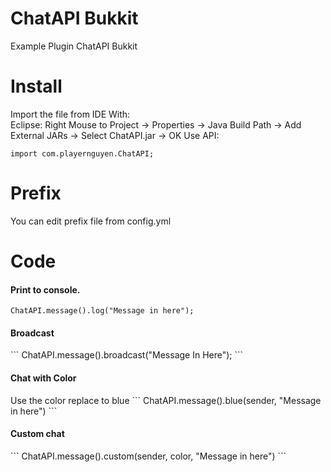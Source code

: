 # ChatAPI Bukkit
Example Plugin ChatAPI Bukkit
# Install
Import the file from IDE With:<br>
Eclipse: Right Mouse to Project -> Properties -> Java Build Path -> Add External JARs -> Select ChatAPI.jar -> OK
Use API:<br>
```
import com.playernguyen.ChatAPI;
```
# Prefix
You can edit prefix file from config.yml
# Code
<h4>Print to console.</h4>

```
ChatAPI.message().log("Message in here");
```
<h4>Broadcast</h4>
```
ChatAPI.message().broadcast("Message In Here");
```
<h4>Chat with Color</h4>
Use the color replace to blue
```
ChatAPI.message().blue(sender, "Message in here")
```
<h4>Custom chat</h4>
```
ChatAPI.message().custom(sender, color, "Message in here")
```
